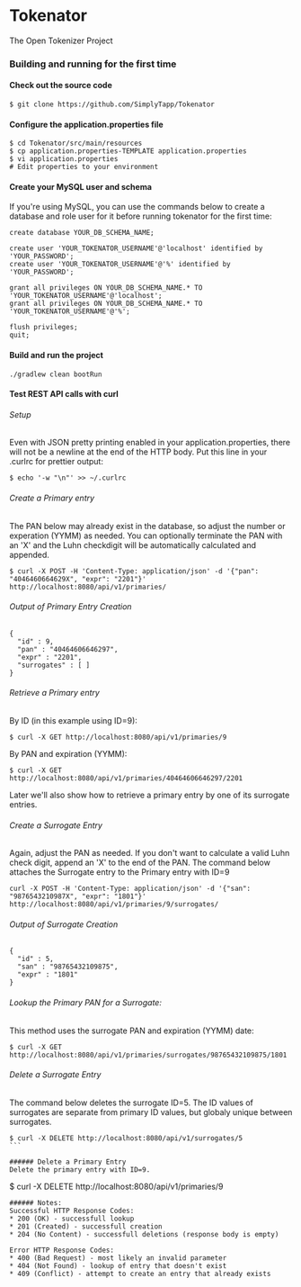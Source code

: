 # Tokenator

The Open Tokenizer Project

### Building and running for the first time

#### Check out the source code
```
$ git clone https://github.com/SimplyTapp/Tokenator
```

#### Configure the application.properties file
```
$ cd Tokenator/src/main/resources
$ cp application.properties-TEMPLATE application.properties
$ vi application.properties
# Edit properties to your environment
```

#### Create your MySQL user and schema
If you're using MySQL, you can use the commands below to create a database
and role user for it before running tokenator for the first time:
```
create database YOUR_DB_SCHEMA_NAME;

create user 'YOUR_TOKENATOR_USERNAME'@'localhost' identified by 'YOUR_PASSWORD';
create user 'YOUR_TOKENATOR_USERNAME'@'%' identified by 'YOUR_PASSWORD';

grant all privileges ON YOUR_DB_SCHEMA_NAME.* TO 'YOUR_TOKENATOR_USERNAME'@'localhost';
grant all privileges ON YOUR_DB_SCHEMA_NAME.* TO 'YOUR_TOKENATOR_USERNAME'@'%';

flush privileges;
quit;
```

#### Build and run the project
```
./gradlew clean bootRun
```

#### Test REST API calls with curl

###### Setup
Even with JSON pretty printing enabled in your application.properties, there will
not be a newline at the end of the HTTP body.  Put this line in your .curlrc for
prettier output:
```
$ echo '-w "\n"' >> ~/.curlrc
```

###### Create a Primary entry
The PAN below may already exist in the database, so adjust the number or
experation (YYMM) as needed.  You can optionally terminate the PAN with an 'X'
and the Luhn checkdigit will be automatically calculated and appended.

```
$ curl -X POST -H 'Content-Type: application/json' -d '{"pan": "4046460664629X", "expr": "2201"}' http://localhost:8080/api/v1/primaries/
```
###### Output of Primary Entry Creation
```
{
  "id" : 9,
  "pan" : "40464606646297",
  "expr" : "2201",
  "surrogates" : [ ]
}
```

###### Retrieve a Primary entry
By ID (in this example using ID=9):
```
$ curl -X GET http://localhost:8080/api/v1/primaries/9
```
By PAN and expiration (YYMM):
```
$ curl -X GET http://localhost:8080/api/v1/primaries/40464606646297/2201
```
Later we'll also show how to retrieve a primary entry by one of its surrogate
entries.

###### Create a Surrogate Entry
Again, adjust the PAN as needed.  If you don't want to calculate a valid Luhn
check digit, append an 'X' to the end of the PAN.  The command below attaches
the Surrogate entry to the Primary entry with ID=9

```
curl -X POST -H 'Content-Type: application/json' -d '{"san": "9876543210987X", "expr": "1801"}' http://localhost:8080/api/v1/primaries/9/surrogates/
```
###### Output of Surrogate Creation
```
{
  "id" : 5,
  "san" : "98765432109875",
  "expr" : "1801"
}
```

###### Lookup the Primary PAN for a Surrogate:
This method uses the surrogate PAN and expiration (YYMM) date:
```
$ curl -X GET http://localhost:8080/api/v1/primaries/surrogates/98765432109875/1801
```

###### Delete a Surrogate Entry
The command below deletes the surrogate ID=5.  The ID values of surrogates are
separate from primary ID values, but globaly unique between surrogates.
````
$ curl -X DELETE http://localhost:8080/api/v1/surrogates/5
```

###### Delete a Primary Entry
Delete the primary entry with ID=9.
````
$ curl -X DELETE http://localhost:8080/api/v1/primaries/9
````
###### Notes:
Successful HTTP Response Codes:
* 200 (OK) - successfull lookup
* 201 (Created) - successfull creation
* 204 (No Content) - successfull deletions (response body is empty)

Error HTTP Response Codes:
* 400 (Bad Request) - most likely an invalid parameter
* 404 (Not Found) - lookup of entry that doesn't exist
* 409 (Conflict) - attempt to create an entry that already exists
